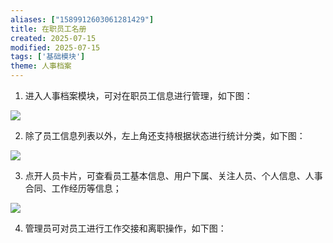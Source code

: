 ```yaml
---
aliases: ["1589912603061281429"]
title: 在职员工名册
created: 2025-07-15
modified: 2025-07-15
tags: ['基础模块']
theme: 人事档案
---
```


1. 进入人事档案模块，可对在职员工信息进行管理，如下图：

![](https://myhelpdoc.oss-cn-heyuan.aliyuncs.com/mdimages/3517cf4c754fcbc5cfcad7947d9b52a9.jpg)

2. 除了员工信息列表以外，左上角还支持根据状态进行统计分类，如下图：

![](https://myhelpdoc.oss-cn-heyuan.aliyuncs.com/mdimages/5e7cc21d66f6b8444410931eb5873e2e.jpg)

3. 点开人员卡片，可查看员工基本信息、用户下属、关注人员、个人信息、人事合同、工作经历等信息；

![](https://myhelpdoc.oss-cn-heyuan.aliyuncs.com/mdimages/b2f38208968a95bbfd7f7fa856fc83af.jpg)

4. 管理员可对员工进行工作交接和离职操作，如下图：

